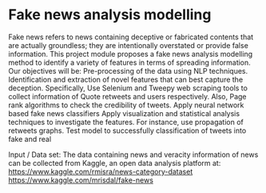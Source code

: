 # Fake news analysis modelling
Fake news refers to news containing deceptive or fabricated contents that are actually groundless; they are intentionally overstated or provide false information. This project module proposes a fake news analysis modelling method to identify a variety of features in terms of spreading information.
Our objectives will be:
Pre-processing of the data using NLP techniques.
Identification and extraction of novel features that can best capture the deception. Specifically, Use Selenium and Tweepy web scraping tools to collect information of Quote retweets and users respectively. Also, Page rank algorithms to check the credibility of tweets.
Apply neural network based fake news classifiers
Apply visualization and statistical analysis techniques to investigate the features. For instance, use propagation of retweets graphs.
Test model to successfully classification of tweets into fake and real
    
Input / Data set: 
The data containing news and veracity information of news can be collected from Kaggle, an open data analysis platform at:
https://www.kaggle.com/rmisra/news-category-dataset
https://www.kaggle.com/mrisdal/fake-news

